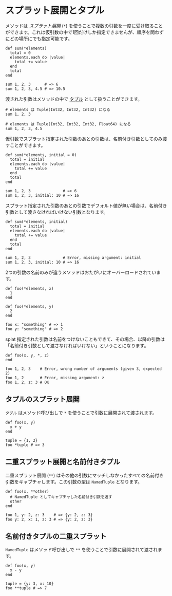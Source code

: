 # スプラット展開とタプル

メソッドは *スプラット展開* (`*`) を使うことで複数の引数を一度に受け取ることができます。これは仮引数の中で1回だけしか指定できませんが、順序を問わずにどの場所にでも指定可能です。

```crystal
def sum(*elements)
  total = 0
  elements.each do |value|
    total += value
  end
  total
end

sum 1, 2, 3      # => 6
sum 1, 2, 3, 4.5 # => 10.5
```

渡された引数はメソッドの中で [タプル](http://crystal-lang.org/api/Tuple.html) として扱うことができます。

```crystal
# elements は Tuple(Int32, Int32, Int32) になる
sum 1, 2, 3

# elements は Tuple(Int32, Int32, Int32, Float64) になる
sum 1, 2, 3, 4.5
```

仮引数でスプラット指定された引数のあとの引数は、名前付き引数としてのみ渡すことができます。

```crystal
def sum(*elements, initial = 0)
  total = initial
  elements.each do |value|
    total += value
  end
  total
end

sum 1, 2, 3              # => 6
sum 1, 2, 3, initial: 10 # => 16
```

スプラット指定された引数のあとの引数でデフォルト値が無い場合は、名前付き引数として渡さなければいけない引数となります。

```crystal
def sum(*elements, initial)
  total = initial
  elements.each do |value|
    total += value
  end
  total
end

sum 1, 2, 3              # Error, missing argument: initial
sum 1, 2, 3, initial: 10 # => 16
```

2つの引数の名前のみが違うメソッドはおたがいにオーバーロードされています。

```crystal
def foo(*elements, x)
  1
end

def foo(*elements, y)
  2
end

foo x: "something" # => 1
foo y: "something" # => 2
```

splat 指定された引数は名前をつけないこともできて、その場合、以降の引数は「名前付き引数として渡さなければいけない」ということになります。

```crystal
def foo(x, y, *, z)
end

foo 1, 2, 3    # Error, wrong number of arguments (given 3, expected 2)
foo 1, 2       # Error, missing argument: z
foo 1, 2, z: 3 # OK
```

## タプルのスプラット展開

`タプル` はメソッド呼び出しで `*` を使うことで引数に展開されて渡されます。

```crystal
def foo(x, y)
  x + y
end

tuple = {1, 2}
foo *tuple # => 3
```

## 二重スプラット展開と名前付きタプル

二重スプラット展開 (`**`) はその他の引数にマッチしなかったすべての名前付き引数をキャプチャします。この引数の型は `NamedTuple` となります。

```crystal
def foo(x, **other)
  # NamedTuple としてキャプチャした名前付き引数を返す
  other
end

foo 1, y: 2, z: 3    # => {y: 2, z: 3}
foo y: 2, x: 1, z: 3 # => {y: 2, z: 3}
```

## 名前付きタプルの二重スプラット

`NamedTuple` はメソッド呼び出しで `**` を使うことで引数に展開されて渡されます。

```crystal
def foo(x, y)
  x - y
end

tuple = {y: 3, x: 10}
foo **tuple # => 7
```

